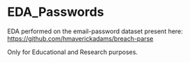 # EDA_Passwords

EDA performed on the email-password dataset present here: 
https://github.com/hmaverickadams/breach-parse

Only for Educational and Research purposes.
